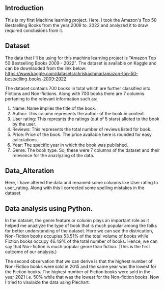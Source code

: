 Introduction
-----------------
This is my first Machine learning project. Here, I took the Amazon's Top 50 Bestselling Books from the year 2009 to. 2022 and analyzed it to draw required conclusions from it. 

Dataset
-----------------
The data that I'll be using for this machine learning project is "Amazon Top 50 Bestselling Books 2009 - 2022". The dataset is available on Kaggle and can be downlaoded from the link below:
https://www.kaggle.com/datasets/chriskachmar/amazon-top-50-bestselling-books-2009-2022

The  dataset contains 700 books in total which are further classified into Fictions and Non-fictions.
Along with 700 books there are 7 columns pertaning to the relevant information such as: 
1. Name: Name implies the title of the book.
2. Author: This column represents the author of the book in context. 
3. User rating: This represnts the ratings (out of 5 stars) alloted to the book by the user.
4. Reviews: This represents the total number of reviews listed for book. 
5. Price: Price of the book. The price available here is rounded for easy calculations. 
6. Year: The specific year in which the book was published. 
7. Genre: The book type. 
So, these were 7 columns of the dataset and their relevence for the anazlyzing of the data. 

Data_Alteration
------------------
Here, I have altered the data and renamed some columns like User rating to user_rating. Along with this I corrected some spelling mistakes in the dataset. 

Data analysis using Python. 
-------------------
In the dataset, the genre feature or column plays an important role as it helped me anazlyze the type of book that is much popular among the folks for better understanding of the dataset. 
Here we can see the districution, Non-Fiction books occupies 53.51% of the total volume of books while Fiction books occupy 46.49% of the total number of books. Hence, we can say that Non-fiction is much popular genre than fiction. (This is the first outcome of our analysis.)

The second observation that we can derive is that the highest number of Non-Fiction books were sold in 2015 and the same year was the lowest for the Fiction books. The highest number of Fiction books were sold in the year 2021 i.e. 50% while that was the lowest for the Non-fiction books. Now I tried to visulaize the data using Piechart.

